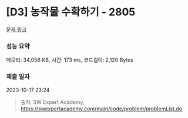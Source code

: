 # [D3] 농작물 수확하기 - 2805 

[문제 링크](https://swexpertacademy.com/main/code/problem/problemDetail.do?contestProbId=AV7GLXqKAWYDFAXB) 

### 성능 요약

메모리: 34,056 KB, 시간: 173 ms, 코드길이: 2,120 Bytes

### 제출 일자

2023-10-17 23:24



> 출처: SW Expert Academy, https://swexpertacademy.com/main/code/problem/problemList.do
